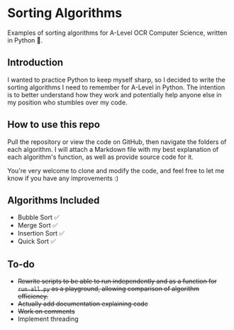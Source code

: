 # Sorting Algorithms
Examples of sorting algorithms for A-Level OCR Computer Science, written in Python 🐍.

## Introduction
I wanted to practice Python to keep myself sharp, so I decided to write the sorting algorithms I need to remember for A-Level in Python. The intention is to better understand how they work and potentially help anyone else in my position who stumbles over my code.

## How to use this repo
Pull the repository or view the code on GitHub, then navigate the folders of each algorithm. I will attach a Markdown file with my best explanation of each algorithm's function, as well as provide source code for it.

You're very welcome to clone and modify the code, and feel free to let me know if you have any improvements :)

## Algorithms Included
- Bubble Sort ✅
- Merge Sort ✅
- Insertion Sort ✅
- Quick Sort ✅

## To-do
- ~~Rewrite scripts to be able to run independently and as a function for `run-all.py` as a playground, allowing comparison of algorithm efficiency.~~
- ~~Actually add documentation explaining code~~
- ~~Work on comments~~
- Implement threading
